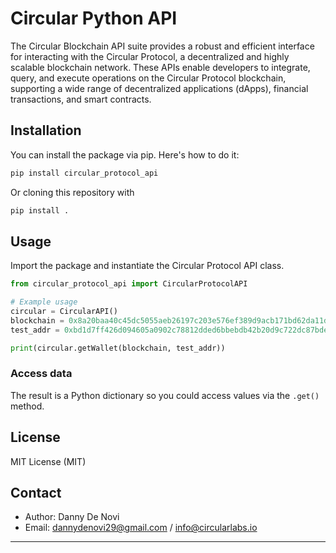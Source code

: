 # Circular Python API

The Circular Blockchain API suite provides a robust and efficient interface for interacting with the Circular Protocol, a decentralized and highly scalable blockchain network. These APIs enable developers to integrate, query, and execute operations on the Circular Protocol blockchain, supporting a wide range of decentralized applications (dApps), financial transactions, and smart contracts.

## Installation

You can install the package via pip. Here's how to do it:

```bash
pip install circular_protocol_api
```

Or cloning this repository with

```bash
pip install .
```

## Usage

Import the package and instantiate the Circular Protocol API class.

```python
from circular_protocol_api import CircularProtocolAPI

# Example usage
circular = CircularAPI()
blockchain = 0x8a20baa40c45dc5055aeb26197c203e576ef389d9acb171bd62da11dc5ad72b2
test_addr = 0xbd1d7ff426d094605a0902c78812dded6bbebdb42b20d9c722dc87bde0f30f44

print(circular.getWallet(blockchain, test_addr))

```

### Access data

The result is a Python dictionary so you could access values via the `.get()` method.

## License

MIT License (MIT)

## Contact

- Author: Danny De Novi
- Email: dannydenovi29@gmail.com / info@circularlabs.io

---
